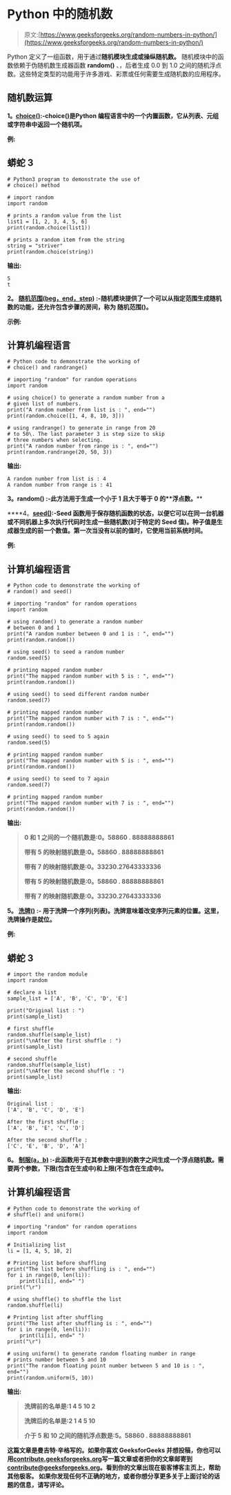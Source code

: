 # Python 中的随机数

> 原文:[https://www.geeksforgeeks.org/random-numbers-in-python/](https://www.geeksforgeeks.org/random-numbers-in-python/)

Python 定义了一组函数，用于通过**随机模块生成或操纵随机数。** 随机模块中的函数依赖于伪随机数生成器函数 **random()** 、，后者生成 0.0 到 1.0 之间的随机浮点数。这些特定类型的功能用于许多游戏、彩票或任何需要生成随机数的应用程序。

## 随机数运算

**1。**[**choice()**](https://www.geeksforgeeks.org/python-numbers-choice-function/)**:-choice()是Python 编程语言中的一个内置函数，它从列表、元组或字符串中返回一个随机项。**

****例:****

## **蟒蛇 3**

```
# Python3 program to demonstrate the use of
# choice() method

# import random
import random

# prints a random value from the list
list1 = [1, 2, 3, 4, 5, 6]
print(random.choice(list1))

# prints a random item from the string
string = "striver"
print(random.choice(string))
```

****输出:****

```
5
t
```

****2。** [**随机范围(beg，end，step)**](https://www.geeksforgeeks.org/randrange-in-python/) :-随机模块提供了一个可以从指定范围生成随机数的功能，还允许包含步骤的房间，称为 **随机范围()。****

****示例:****

## **计算机编程语言**

```
# Python code to demonstrate the working of
# choice() and randrange()

# importing "random" for random operations
import random

# using choice() to generate a random number from a
# given list of numbers.
print("A random number from list is : ", end="")
print(random.choice([1, 4, 8, 10, 3]))

# using randrange() to generate in range from 20
# to 50\. The last parameter 3 is step size to skip
# three numbers when selecting.
print("A random number from range is : ", end="")
print(random.randrange(20, 50, 3))
```

****输出:****

```
A random number from list is : 4
A random number from range is : 41
```

****3。random()** :-此方法用于生成一个小于 1 且大于等于 0 的**浮点数。****

****4。**[**seed()**](https://www.geeksforgeeks.org/random-seed-in-python/):-Seed 函数用于保存随机函数的状态，以便它可以在同一台机器或不同机器上多次执行代码时生成一些随机数(对于特定的 Seed 值)。种子值是生成器生成的前一个数值。第一次当没有以前的值时，它使用当前系统时间。**

****例:****

## **计算机编程语言**

```
# Python code to demonstrate the working of
# random() and seed()

# importing "random" for random operations
import random

# using random() to generate a random number
# between 0 and 1
print("A random number between 0 and 1 is : ", end="")
print(random.random())

# using seed() to seed a random number
random.seed(5)

# printing mapped random number
print("The mapped random number with 5 is : ", end="")
print(random.random())

# using seed() to seed different random number
random.seed(7)

# printing mapped random number
print("The mapped random number with 7 is : ", end="")
print(random.random())

# using seed() to seed to 5 again
random.seed(5)

# printing mapped random number
print("The mapped random number with 5 is : ", end="")
print(random.random())

# using seed() to seed to 7 again
random.seed(7)

# printing mapped random number
print("The mapped random number with 7 is : ", end="")
print(random.random())
```

****输出:****

> **0 和 1 之间的一个随机数是:0。58860 . 88888888861**
> 
> **带有 5 的映射随机数是:0。58860 . 88888888861**
> 
> **带有 7 的映射随机数是:0。33230.27643333336**
> 
> **带有 5 的映射随机数是:0。58860 . 88888888861**
> 
> **带有 7 的映射随机数是:0。33230.27643333336**

****5。** [**洗牌()**](https://www.geeksforgeeks.org/random-shuffle-function-in-python/) :- 用于洗牌一个序列(列表)。洗牌意味着改变序列元素的位置。这里，洗牌操作是就位。**

****例:****

## **蟒蛇 3**

```
# import the random module
import random

# declare a list
sample_list = ['A', 'B', 'C', 'D', 'E']

print("Original list : ")
print(sample_list)

# first shuffle
random.shuffle(sample_list)
print("\nAfter the first shuffle : ")
print(sample_list)

# second shuffle
random.shuffle(sample_list)
print("\nAfter the second shuffle : ")
print(sample_list)
```

****输出:****

```
Original list : 
['A', 'B', 'C', 'D', 'E']

After the first shuffle : 
['A', 'B', 'E', 'C', 'D']

After the second shuffle : 
['C', 'E', 'B', 'D', 'A']
```

****6。** [**制服(a，b)**](https://www.geeksforgeeks.org/python-number-uniform-method/) :-此函数用于在其参数中提到的数字之间生成一个**浮点随机数。**需要两个参数，下限(包含在生成中)和上限(不包含在生成中)。****** 

## **计算机编程语言**

```
# Python code to demonstrate the working of
# shuffle() and uniform()

# importing "random" for random operations
import random

# Initializing list
li = [1, 4, 5, 10, 2]

# Printing list before shuffling
print("The list before shuffling is : ", end="")
for i in range(0, len(li)):
    print(li[i], end=" ")
print("\r")

# using shuffle() to shuffle the list
random.shuffle(li)

# Printing list after shuffling
print("The list after shuffling is : ", end="")
for i in range(0, len(li)):
    print(li[i], end=" ")
print("\r")

# using uniform() to generate random floating number in range
# prints number between 5 and 10
print("The random floating point number between 5 and 10 is : ", end="")
print(random.uniform(5, 10))
```

****输出:****

> **洗牌前的名单是:1 4 5 10 2**
> 
> **洗牌后的名单是:2 1 4 5 10**
> 
> **介于 5 和 10 之间的随机浮点数是:5。58860 . 88888888861**

**这篇文章是曼吉特·辛格写的。如果你喜欢 GeeksforGeeks 并想投稿，你也可以用[contribute.geeksforgeeks.org](http://www.contribute.geeksforgeeks.org)写一篇文章或者把你的文章邮寄到 contribute@geeksforgeeks.org。看到你的文章出现在极客博客主页上，帮助其他极客。
如果你发现任何不正确的地方，或者你想分享更多关于上面讨论的话题的信息，请写评论。**